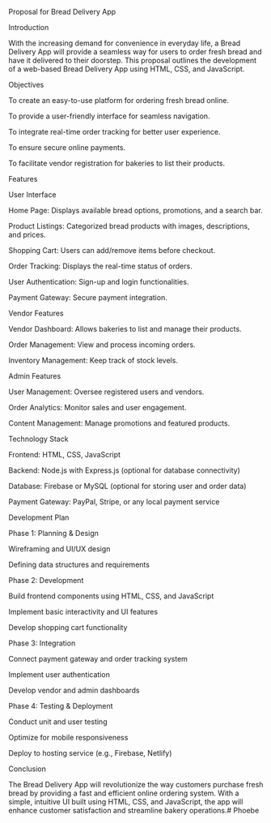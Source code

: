 Proposal for Bread Delivery App

Introduction

With the increasing demand for convenience in everyday life, a Bread Delivery App will provide a seamless way for users to order fresh bread and have it delivered to their doorstep. This proposal outlines the development of a web-based Bread Delivery App using HTML, CSS, and JavaScript.

Objectives

To create an easy-to-use platform for ordering fresh bread online.

To provide a user-friendly interface for seamless navigation.

To integrate real-time order tracking for better user experience.

To ensure secure online payments.

To facilitate vendor registration for bakeries to list their products.


Features

User Interface

Home Page: Displays available bread options, promotions, and a search bar.

Product Listings: Categorized bread products with images, descriptions, and prices.

Shopping Cart: Users can add/remove items before checkout.

Order Tracking: Displays the real-time status of orders.

User Authentication: Sign-up and login functionalities.

Payment Gateway: Secure payment integration.


Vendor Features

Vendor Dashboard: Allows bakeries to list and manage their products.

Order Management: View and process incoming orders.

Inventory Management: Keep track of stock levels.


Admin Features

User Management: Oversee registered users and vendors.

Order Analytics: Monitor sales and user engagement.

Content Management: Manage promotions and featured products.


Technology Stack

Frontend: HTML, CSS, JavaScript

Backend: Node.js with Express.js (optional for database connectivity)

Database: Firebase or MySQL (optional for storing user and order data)

Payment Gateway: PayPal, Stripe, or any local payment service


Development Plan

Phase 1: Planning & Design

Wireframing and UI/UX design

Defining data structures and requirements


Phase 2: Development

Build frontend components using HTML, CSS, and JavaScript

Implement basic interactivity and UI features

Develop shopping cart functionality


Phase 3: Integration

Connect payment gateway and order tracking system

Implement user authentication

Develop vendor and admin dashboards


Phase 4: Testing & Deployment

Conduct unit and user testing

Optimize for mobile responsiveness

Deploy to hosting service (e.g., Firebase, Netlify)


Conclusion

The Bread Delivery App will revolutionize the way customers purchase fresh bread by providing a fast and efficient online ordering system. With a simple, intuitive UI built using HTML, CSS, and JavaScript, the app will enhance customer satisfaction and streamline bakery operations.# Phoebe
